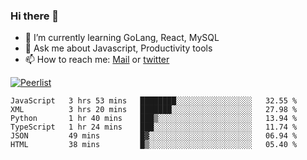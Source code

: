 ### Hi there 👋

- 🌱 I’m currently learning GoLang, React, MySQL
- 💬 Ask me about Javascript, Productivity tools 
- 📫 How to reach me: [Mail](mailto:kvaishak47@gmail.com) or [twitter](https://twitter.com/kvaish4k)

[![Peerlist](https://peerlist-readme-badge.herokuapp.com/api/kvaishak)](https://peerlist.io/kvaishak)

<!--START_SECTION:waka-->

```text
JavaScript   3 hrs 53 mins   ████████░░░░░░░░░░░░░░░░░   32.55 %
XML          3 hrs 20 mins   ███████░░░░░░░░░░░░░░░░░░   27.98 %
Python       1 hr 40 mins    ███▒░░░░░░░░░░░░░░░░░░░░░   13.94 %
TypeScript   1 hr 24 mins    ███░░░░░░░░░░░░░░░░░░░░░░   11.74 %
JSON         49 mins         █▓░░░░░░░░░░░░░░░░░░░░░░░   06.94 %
HTML         38 mins         █▒░░░░░░░░░░░░░░░░░░░░░░░   05.40 %
```

<!--END_SECTION:waka-->
